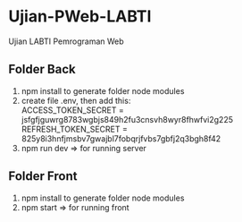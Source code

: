 # Ujian-PWeb-LABTI
Ujian LABTI Pemrograman Web

## Folder Back
1. npm install to generate folder node modules
2. create file .env, then add this: <br />
ACCESS_TOKEN_SECRET = jsfgfjguwrg8783wgbjs849h2fu3cnsvh8wyr8fhwfvi2g225
REFRESH_TOKEN_SECRET = 825y8i3hnfjmsbv7gwajbl7fobqrjfvbs7gbfj2q3bgh8f42
3. npm run dev => for running server

## Folder Front
1. npm install to generate folder node modules
3. npm start => for running front
